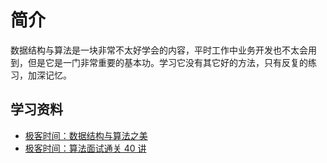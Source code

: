 # 简介

数据结构与算法是一块非常不太好学会的内容，平时工作中业务开发也不太会用到，但是它是一门非常重要的基本功。学习它没有其它好的方法，只有反复的练习，加深记忆。

## 学习资料

- [极客时间：数据结构与算法之美](https://time.geekbang.org/column/intro/100017301)
- [极客时间：算法面试通关 40 讲](https://time.geekbang.org/course/intro/100019701)
